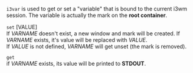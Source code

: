 `i3var` is used to get or set a "variable" that is bound to the current i3wm session. 
The variable is actually the mark on the **root container**.

`set`  \[VALUE\]  
If *VARNAME* doesn't exist,
a new window and mark will be created. 
If *VARNAME* exists, it's value will be replaced with *VALUE*.  
If *VALUE* is not defined, 
*VARNAME* will get unset (the mark is removed).  

`get`  
if *VARNAME* exists, 
its value will be printed to **STDOUT**.  

